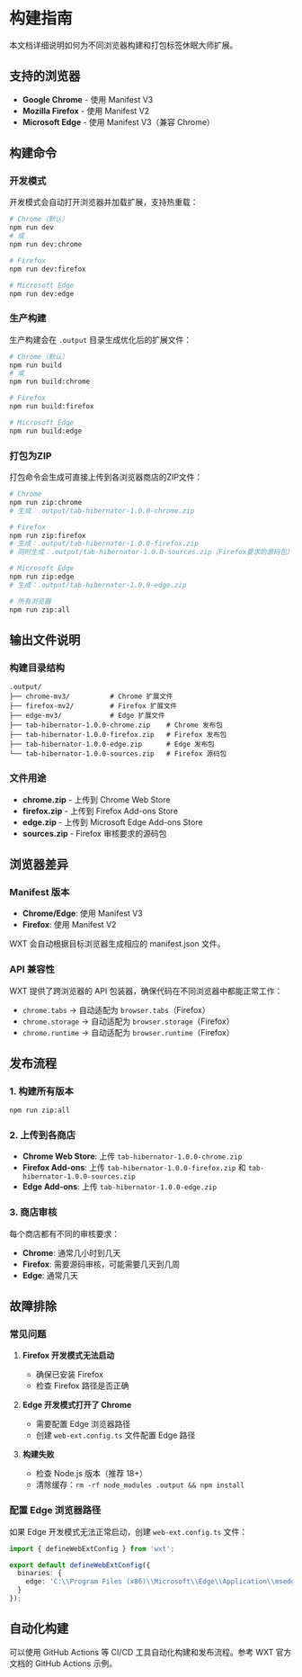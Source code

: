# 构建指南

本文档详细说明如何为不同浏览器构建和打包标签休眠大师扩展。

## 支持的浏览器

- **Google Chrome** - 使用 Manifest V3
- **Mozilla Firefox** - 使用 Manifest V2
- **Microsoft Edge** - 使用 Manifest V3（兼容 Chrome）

## 构建命令

### 开发模式

开发模式会自动打开浏览器并加载扩展，支持热重载：

```bash
# Chrome（默认）
npm run dev
# 或
npm run dev:chrome

# Firefox
npm run dev:firefox

# Microsoft Edge
npm run dev:edge
```

### 生产构建

生产构建会在 `.output` 目录生成优化后的扩展文件：

```bash
# Chrome（默认）
npm run build
# 或
npm run build:chrome

# Firefox
npm run build:firefox

# Microsoft Edge
npm run build:edge
```

### 打包为ZIP

打包命令会生成可直接上传到各浏览器商店的ZIP文件：

```bash
# Chrome
npm run zip:chrome
# 生成：.output/tab-hibernator-1.0.0-chrome.zip

# Firefox
npm run zip:firefox
# 生成：.output/tab-hibernator-1.0.0-firefox.zip
# 同时生成：.output/tab-hibernator-1.0.0-sources.zip（Firefox要求的源码包）

# Microsoft Edge
npm run zip:edge
# 生成：.output/tab-hibernator-1.0.0-edge.zip

# 所有浏览器
npm run zip:all
```

## 输出文件说明

### 构建目录结构

```
.output/
├── chrome-mv3/          # Chrome 扩展文件
├── firefox-mv2/         # Firefox 扩展文件
├── edge-mv3/            # Edge 扩展文件
├── tab-hibernator-1.0.0-chrome.zip    # Chrome 发布包
├── tab-hibernator-1.0.0-firefox.zip   # Firefox 发布包
├── tab-hibernator-1.0.0-edge.zip      # Edge 发布包
└── tab-hibernator-1.0.0-sources.zip   # Firefox 源码包
```

### 文件用途

- **chrome.zip** - 上传到 Chrome Web Store
- **firefox.zip** - 上传到 Firefox Add-ons Store
- **edge.zip** - 上传到 Microsoft Edge Add-ons Store
- **sources.zip** - Firefox 审核要求的源码包

## 浏览器差异

### Manifest 版本

- **Chrome/Edge**: 使用 Manifest V3
- **Firefox**: 使用 Manifest V2

WXT 会自动根据目标浏览器生成相应的 manifest.json 文件。

### API 兼容性

WXT 提供了跨浏览器的 API 包装器，确保代码在不同浏览器中都能正常工作：

- `chrome.tabs` → 自动适配为 `browser.tabs`（Firefox）
- `chrome.storage` → 自动适配为 `browser.storage`（Firefox）
- `chrome.runtime` → 自动适配为 `browser.runtime`（Firefox）

## 发布流程

### 1. 构建所有版本

```bash
npm run zip:all
```

### 2. 上传到各商店

- **Chrome Web Store**: 上传 `tab-hibernator-1.0.0-chrome.zip`
- **Firefox Add-ons**: 上传 `tab-hibernator-1.0.0-firefox.zip` 和 `tab-hibernator-1.0.0-sources.zip`
- **Edge Add-ons**: 上传 `tab-hibernator-1.0.0-edge.zip`

### 3. 商店审核

每个商店都有不同的审核要求：

- **Chrome**: 通常几小时到几天
- **Firefox**: 需要源码审核，可能需要几天到几周
- **Edge**: 通常几天

## 故障排除

### 常见问题

1. **Firefox 开发模式无法启动**
   - 确保已安装 Firefox
   - 检查 Firefox 路径是否正确

2. **Edge 开发模式打开了 Chrome**
   - 需要配置 Edge 浏览器路径
   - 创建 `web-ext.config.ts` 文件配置 Edge 路径

3. **构建失败**
   - 检查 Node.js 版本（推荐 18+）
   - 清除缓存：`rm -rf node_modules .output && npm install`

### 配置 Edge 浏览器路径

如果 Edge 开发模式无法正常启动，创建 `web-ext.config.ts` 文件：

```typescript
import { defineWebExtConfig } from 'wxt';

export default defineWebExtConfig({
  binaries: {
    edge: 'C:\\Program Files (x86)\\Microsoft\\Edge\\Application\\msedge.exe'
  }
});
```

## 自动化构建

可以使用 GitHub Actions 等 CI/CD 工具自动化构建和发布流程。参考 WXT 官方文档的 GitHub Actions 示例。
